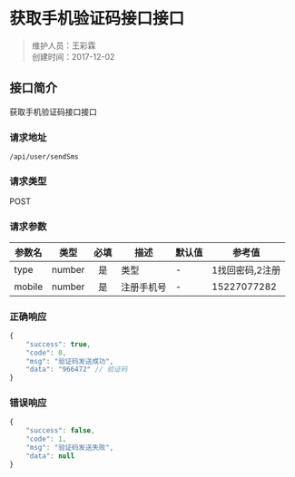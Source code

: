 # 获取手机验证码接口接口
>维护人员：王彩霖  
>创建时间：2017-12-02

## 接口简介
获取手机验证码接口接口

### 请求地址
```
/api/user/sendSms
```

### 请求类型
POST

### 请求参数
| 参数名 | 类型 | 必填 | 描述 | 默认值 | 参考值 |
| --- | :---: | :---: | --- | --- | --- |
| type | number | 是 | 类型 | - |  1找回密码,2注册 |
| mobile | number | 是 | 注册手机号 | - | 15227077282 |

### 正确响应
```javascript
{
    "success": true,
    "code": 0,
    "msg": "验证码发送成功",
    "data": "966472" // 验证码
}
```

### 错误响应
```javascript
{
    "success": false,
    "code": 1,
    "msg": "验证码发送失败",
    "data": null
}
```

